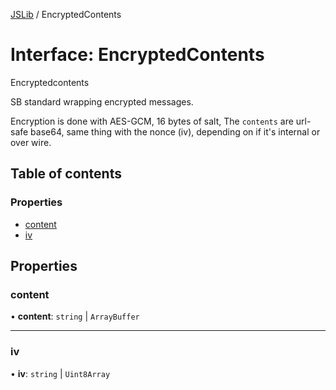 [JSLib](../README.md) / EncryptedContents

# Interface: EncryptedContents

Encryptedcontents

SB standard wrapping encrypted messages.

Encryption is done with AES-GCM, 16 bytes of salt, The
``contents`` are url-safe base64, same thing with the nonce (iv),
depending on if it's internal or over wire.

## Table of contents

### Properties

- [content](EncryptedContents.md#content)
- [iv](EncryptedContents.md#iv)

## Properties

### content

• **content**: `string` \| `ArrayBuffer`

___

### iv

• **iv**: `string` \| `Uint8Array`
